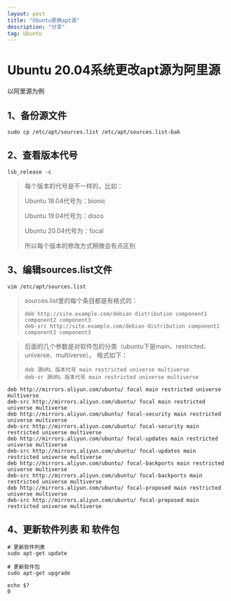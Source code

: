 ```yaml
---
layout: post
title: "Ubuntu更换apt源"
description: "分享"
tag: Ubuntu
---
```


# Ubuntu 20.04系统更改apt源为阿里源

以阿里源为例

## 1、备份源文件

```
sudo cp /etc/apt/sources.list /etc/apt/sources.list-bak
```

## 2、查看版本代号

```
lsb_release -c
```

> 每个版本的代号是不一样的，比如：
>
> Ubuntu 18.04代号为：bionic
>
> Ubuntu 19.04代号为：disco
>
> Ubuntu 20.04代号为：focal
>
> 所以每个版本的修改方式稍微会有点区别

## 3、编辑sources.list文件

```
vim /etc/apt/sources.list
```

> sources.list里的每个条目都是有格式的：
>
> ```text
> deb http://site.example.com/debian distribution component1 component2 component3
> deb-src http://site.example.com/debian distribution component1 component2 component3
> ```

> 后面的几个参数是对软件包的分类（ubuntu下是main、restricted、universe、multiverse）。
> 格式如下：
>
> ```
> deb 源URL 版本代号 main restricted universe multiverse
> deb-sr 源URL 版本代号 main restricted universe multiverse
> ```

```
deb http://mirrors.aliyun.com/ubuntu/ focal main restricted universe multiverse
deb-src http://mirrors.aliyun.com/ubuntu/ focal main restricted universe multiverse
deb http://mirrors.aliyun.com/ubuntu/ focal-security main restricted universe multiverse
deb-src http://mirrors.aliyun.com/ubuntu/ focal-security main restricted universe multiverse
deb http://mirrors.aliyun.com/ubuntu/ focal-updates main restricted universe multiverse
deb-src http://mirrors.aliyun.com/ubuntu/ focal-updates main restricted universe multiverse
deb http://mirrors.aliyun.com/ubuntu/ focal-backports main restricted universe multiverse
deb-src http://mirrors.aliyun.com/ubuntu/ focal-backports main restricted universe multiverse
deb http://mirrors.aliyun.com/ubuntu/ focal-proposed main restricted universe multiverse
deb-src http://mirrors.aliyun.com/ubuntu/ focal-proposed main restricted universe multiverse
```

## 4、更新软件列表 和 软件包

```
# 更新软件列表
sudo apt-get update

# 更新软件包
sudo apt-get upgrade

echo $?
0
```

